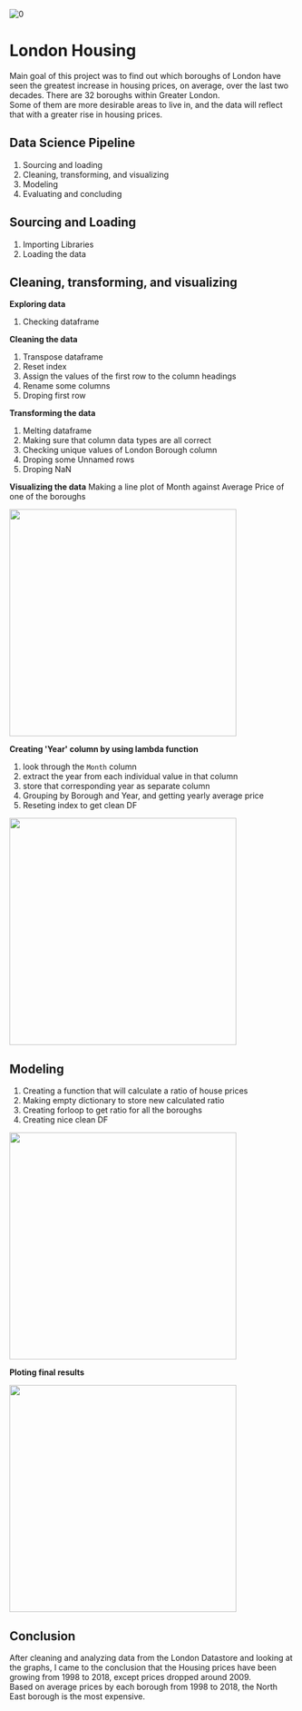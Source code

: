 ![0](https://user-images.githubusercontent.com/98930412/173456584-780dcccf-ed7d-4104-8b04-784b08d6127d.jpg)
 
# London Housing

Main goal of this project was to find out which boroughs of London have seen the greatest increase in housing prices, on average, over the last two decades.
There are 32 boroughs within Greater London.    
Some of them are more desirable areas to live in, and the data will reflect that with a greater rise in housing prices.

## Data Science Pipeline

1. Sourcing and loading
2. Cleaning, transforming, and visualizing
3. Modeling
4. Evaluating and concluding

## Sourcing and Loading 
1. Importing Libraries
2. Loading the data

## Cleaning, transforming, and visualizing

**Exploring data**
1. Checking dataframe

**Cleaning the data**
1. Transpose dataframe
2. Reset index
3. Assign the values of the first row to the column headings
4. Rename some columns
5. Droping first row

**Transforming the data**
1. Melting dataframe
2. Making sure that column data types are all correct
3. Checking unique values of London Borough column
4. Droping some Unnamed rows
5. Droping NaN

**Visualizing the data**
Making a line plot of Month against Average Price of one of the boroughs

<img src="https://user-images.githubusercontent.com/98930412/173454933-0bae8f38-746f-4264-9e48-f1b216786769.PNG" width="400">


**Creating 'Year' column by using lambda function**
1. look through the `Month` column
2. extract the year from each individual value in that column 
3. store that corresponding year as separate column
4. Grouping by Borough and Year, and getting yearly average price
5. Reseting index to get clean DF

<img src="https://user-images.githubusercontent.com/98930412/173470142-6216f5da-9961-49fd-91e6-73729024129f.PNG" width="400">

## Modeling
1. Creating a function that will calculate a ratio of house prices
2. Making empty dictionary to store new calculated ratio
3. Creating forloop to get ratio for all the boroughs
4. Creating nice clean DF

<img src="https://user-images.githubusercontent.com/98930412/173471817-b3923331-74ea-443d-a39c-f51cb6f15572.PNG" width="400">

**Ploting final results**

<img src="https://user-images.githubusercontent.com/98930412/173454957-deb56647-05ba-4c9c-9650-9c6e1bf3fe85.PNG" width="400">

## Conclusion  
After cleaning and analyzing data from the London Datastore and looking at the graphs, I came to the conclusion that the Housing prices have been growing from 1998 to 2018, except prices dropped around 2009.   
Based on average prices by each borough from 1998 to 2018, the North East borough is the most expensive.
